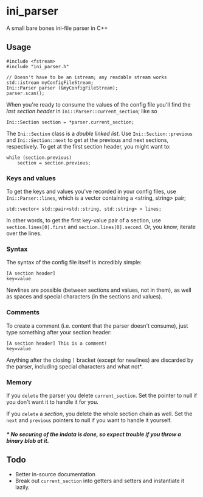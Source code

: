 # ini_parser
A small bare bones ini-file parser in C++

## Usage

    #include <fstream>
    #include "ini_parser.h"
    
    // Doesn't have to be an istream; any readable stream works
    std::istream myConfigFileStream;
    Ini::Parser parser (&myConfigFileStream);
    parser.scan();
    
When you're ready to consume the values of the config file you'll find the *last section header* in `Ini::Parser::current_section`;
like so

    Ini::Section section = *parser.current_section;
    
The `Ini::Section` class is a *double linked list*. Use `Ini::Section::previous` and `Ini::Section::next`
to get at the previous and next sections, respectively. To get at the first section header, you might want to:

    while (section.previous)
        section = section.previous;
        
### Keys and values
To get the keys and values you've recorded in your config files, use `Ini::Parser::lines`, which is a vector containing a <string, string> pair;

    std::vector< std::pair<std::string, std::string> > lines;
    
In other words, to get the first key-value pair of a section, use `section.lines[0].first` and `section.lines[0].second`. 
Or, you know, iterate over the lines.

### Syntax
The syntax of the config file itself is incredibly simple:

    [A section header]
    key=value
    
Newlines are possible (between sections and values, not in them), as well as spaces and special characters (in the sections and values).

### Comments
To create a comment (i.e. content that the parser doesn't consume), just type something after your section header:

    [A section header] This is a comment!
    key=value
    
Anything after the closing `]` bracket (except for newlines) are discarded by the parser, including special characters and what not*.

### Memory
If you `delete` the parser you delete `current_section`. Set the pointer to null if you don't want it to handle it for you.

If you `delete` a *section*, you delete the whole section chain as well. Set the `next` and `previous` pointers to null if you want to handle it yourself.

##### * No securing of the indata is done, so expect trouble if you throw a binary blob at it.

## Todo
* Better in-source documentation
* Break out `current_section` into getters and setters and instantiate it lazily.
